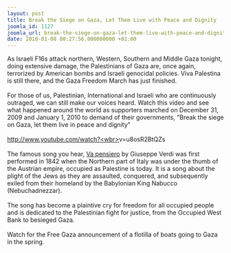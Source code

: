 ```yaml
---
layout: post
title: Break the Siege on Gaza, Let Them Live with Peace and Dignity
joomla_id: 1127
joomla_url: break-the-siege-on-gaza-let-them-live-with-peace-and-dignity
date: 2010-01-08 00:27:56.000000000 +01:00
---
```

As Israeli F16s attack northern, Western, Southern and Middle Gaza tonight, doing extensive damage, the Palestinians of Gaza are, once again, terrorized by American bombs and Israeli genocidal policies. Viva Palestina is still there, and the Gaza Freedom March has just finished.<br /> <br /> For those of us, Palestinian, International and Israeli who are continuously outraged, we can still make our voices heard. Watch this video and see what happened around the world as supporters marched on December 31, 2009 and January 1, 2010 to demand of their governments, "Break the siege on Gaza, let them live in peace and dignity"<br /> <br /> <a href="http://www.youtube.com/watch?v=u8osR2BtQZs" target="_blank">http://www.youtube.com/watch?<wbr></wbr>v=u8osR2BtQZs</a><br /> <br /> The famous song you hear, <span style="text-decoration: underline;">Va pensiero</span> by Giuseppe Verdi was first performed in 1842 when the Northern part of Italy was under the thumb of the Austrian empire, occupied as Palestine is today. It is a song about the plight of the Jews as they are assaulted, conquered, and subsequently exiled from their homeland by the Babylonian King Nabucco (Nebuchadnezzar).<br /> <br /> The song has become a plaintive cry for freedom for all occupied people and is dedicated to the Palestinian fight for justice, from the Occupied West Bank to besieged Gaza.<br /> <br /> Watch for the Free Gaza announcement of a flotilla of boats going to Gaza in the spring.
